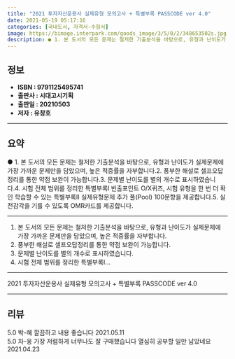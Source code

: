 ```yaml
---
title: "2021 투자자산운용사 실제유형 모의고사 + 특별부록 PASSCODE ver 4.0"
date: 2021-05-19 05:17:16
categories: [국내도서, 자격서-수험서]
image: https://bimage.interpark.com/goods_image/3/5/0/2/348653502s.jpg
description: ● 1. 본 도서의 모든 문제는 철저한 기출분석을 바탕으로, 유형과 난이도가 실제문제에 가장 가까운 문제만을 담았으며, 높은 적중률을 자부합니다.2. 풍부한 해설로 셀프오답정리를 통한 약점 보완이 가능합니다.3. 문제별 난이도를 별의 개수로 표시하였습니다.4. 시험 전체 범위를 정리한
---
```


## **정보**

- **ISBN : 9791125495741**
- **출판사 : 시대고시기획**
- **출판일 : 20210503**
- **저자 : 유창호**

------



## **요약**

●  1. 본 도서의 모든 문제는 철저한 기출분석을 바탕으로, 유형과 난이도가 실제문제에 가장 가까운 문제만을 담았으며, 높은 적중률을 자부합니다.2. 풍부한 해설로 셀프오답정리를 통한 약점 보완이 가능합니다.3. 문제별 난이도를 별의 개수로 표시하였습니다.4. 시험 전체 범위를 정리한 특별부록Ⅰ 빈출포인트 O/X퀴즈, 시험 유형을 한 번 더 확인 학습할 수 있는 특별부록Ⅱ 실제유형문제 추가 풀(Pool) 100문항을 제공합니다.5. 실전감각을 기를 수 있도록 OMR카드를 제공합니다.

------

1. 본 도서의 모든 문제는 철저한 기출분석을 바탕으로, 유형과 난이도가 실제문제에 가장 가까운 문제만을 담았으며, 높은 적중률을 자부합니다.
2. 풍부한 해설로 셀프오답정리를 통한 약점 보완이 가능합니다.
3. 문제별 난이도를 별의 개수로 표시하였습니다.
4. 시험 전체 범위를 정리한 특별부록Ⅰ... 

------


2021 투자자산운용사 실제유형 모의고사 + 특별부록 PASSCODE ver 4.0 

------


## **리뷰** 

5.0 박-혜 깔끔하고 내용 좋습니다 2021.05.11 <br/>5.0 차-웅 가장 저렴하게 너무나도 잘 구매했습니다
열심히 공부할 일만 남았네요 2021.04.23 <br/>